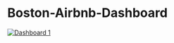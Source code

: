 # Boston-Airbnb-Dashboard

<div class='tableauPlaceholder' id='viz1703050465594' style='position: relative'><noscript><a href='#'><img alt='Dashboard 1 ' src='https:&#47;&#47;public.tableau.com&#47;static&#47;images&#47;Pr&#47;Project-2_Airbnb_Group-9&#47;Dashboard1&#47;1_rss.png' style='border: none' /></a></noscript><object class='tableauViz'  style='display:none;'><param name='host_url' value='https%3A%2F%2Fpublic.tableau.com%2F' /> <param name='embed_code_version' value='3' /> <param name='site_root' value='' /><param name='name' value='Project-2_Airbnb_Group-9&#47;Dashboard1' /><param name='tabs' value='no' /><param name='toolbar' value='yes' /><param name='static_image' value='https:&#47;&#47;public.tableau.com&#47;static&#47;images&#47;Pr&#47;Project-2_Airbnb_Group-9&#47;Dashboard1&#47;1.png' /> <param name='animate_transition' value='yes' /><param name='display_static_image' value='yes' /><param name='display_spinner' value='yes' /><param name='display_overlay' value='yes' /><param name='display_count' value='yes' /><param name='language' value='en-US' /></object></div>                <script type='text/javascript'>                    var divElement = document.getElementById('viz1703050465594');                    var vizElement = divElement.getElementsByTagName('object')[0];                    if ( divElement.offsetWidth > 800 ) { vizElement.style.minWidth='1080px';vizElement.style.maxWidth='100%';vizElement.style.minHeight='747px';vizElement.style.maxHeight=(divElement.offsetWidth*0.75)+'px';} else if ( divElement.offsetWidth > 500 ) { vizElement.style.minWidth='1080px';vizElement.style.maxWidth='100%';vizElement.style.minHeight='747px';vizElement.style.maxHeight=(divElement.offsetWidth*0.75)+'px';} else { vizElement.style.width='100%';vizElement.style.height='1327px';}                     var scriptElement = document.createElement('script');                    scriptElement.src = 'https://public.tableau.com/javascripts/api/viz_v1.js';                    vizElement.parentNode.insertBefore(scriptElement, vizElement);                </script>
